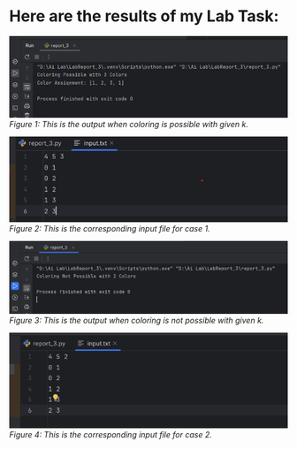 # Here are the results of my Lab Task:

![](./output/2.png)  
*Figure 1: This is the output when coloring is possible with given k.*

![](./output/1.png)  
*Figure 2: This is the corresponding input file for case 1.*

![](./output/4.png)  
*Figure 3: This is the output when coloring is not possible with given k.*

![](./output/3.png)  
*Figure 4: This is the corresponding input file for case 2.*

